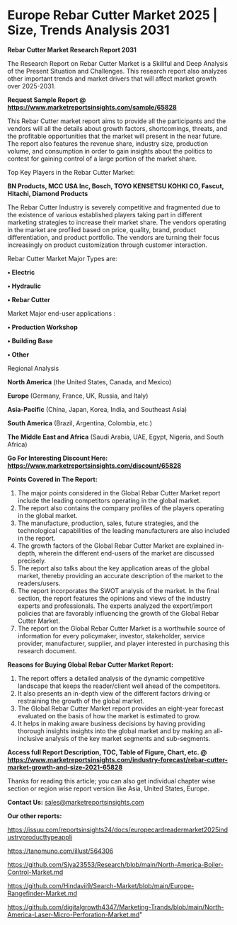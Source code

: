 # Europe Rebar Cutter Market 2025 | Size, Trends Analysis 2031

<strong>Rebar Cutter Market Research Report 2031</strong>

The Research Report on Rebar Cutter Market is a Skillful and Deep Analysis of the Present Situation and Challenges. This research report also analyzes other important trends and market drivers that will affect market growth over 2025-2031.

<strong>Request Sample Report @ <a href=https://www.marketreportsinsights.com/sample/65828>https://www.marketreportsinsights.com/sample/65828</a></strong>

This Rebar Cutter market report aims to provide all the participants and the vendors will all the details about growth factors, shortcomings, threats, and the profitable opportunities that the market will present in the near future. The report also features the revenue share, industry size, production volume, and consumption in order to gain insights about the politics to contest for gaining control of a large portion of the market share.

Top Key Players in the Rebar Cutter Market:

<strong>BN Products, MCC USA Inc, Bosch, TOYO KENSETSU KOHKI CO, Fascut, Hitachi, Diamond Products</strong>

The Rebar Cutter Industry is severely competitive and fragmented due to the existence of various established players taking part in different marketing strategies to increase their market share. The vendors operating in the market are profiled based on price, quality, brand, product differentiation, and product portfolio. The vendors are turning their focus increasingly on product customization through customer interaction.

Rebar Cutter Market Major Types are:

<strong>• Electric

• Hydraulic

• Rebar Cutter</strong>

Market Major end-user applications :

<strong>• Production Workshop

• Building Base

• Other</strong>

Regional Analysis

</u><strong><b>North America</b></strong> (the United States, Canada, and Mexico)

<strong><b>Europe </b></strong>(Germany, France, UK, Russia, and Italy)

<strong><b>Asia-Pacific</b></strong> (China, Japan, Korea, India, and Southeast Asia)

<strong><b>South America</b></strong> (Brazil, Argentina, Colombia, etc.)

<strong><b>The Middle East and Africa</b></strong> (Saudi Arabia, UAE, Egypt, Nigeria, and South Africa)

<strong>Go For Interesting Discount Here: <a href=https://www.marketreportsinsights.com/discount/65828>https://www.marketreportsinsights.com/discount/65828</a></strong>

<strong>Points Covered in The Report:</strong>
<ol>
  <li>The major points considered in the Global Rebar Cutter Market report include the leading competitors operating in the global market.</li>
  <li>The report also contains the company profiles of the players operating in the global market.</li>
  <li>The manufacture, production, sales, future strategies, and the technological capabilities of the leading manufacturers are also included in the report.</li>
  <li>The growth factors of the Global Rebar Cutter Market are explained in-depth, wherein the different end-users of the market are discussed precisely.</li>
  <li>The report also talks about the key application areas of the global market, thereby providing an accurate description of the market to the readers/users.</li>
  <li>The report incorporates the SWOT analysis of the market. In the final section, the report features the opinions and views of the industry experts and professionals. The experts analyzed the export/import policies that are favorably influencing the growth of the Global Rebar Cutter Market.</li>
  <li>The report on the Global Rebar Cutter Market is a worthwhile source of information for every policymaker, investor, stakeholder, service provider, manufacturer, supplier, and player interested in purchasing this research document.</li>
</ol>
<strong>Reasons for Buying Global Rebar Cutter Market Report:</strong>

<ol>
  <li>The report offers a detailed analysis of the dynamic competitive landscape that keeps the reader/client well ahead of the competitors.</li>
  <li>It also presents an in-depth view of the different factors driving or restraining the growth of the global market.</li>
  <li>The Global Rebar Cutter Market report provides an eight-year forecast evaluated on the basis of how the market is estimated to grow.</li>
  <li>It helps in making aware business decisions by having providing thorough insights insights into the global market and by making an all-inclusive analysis of the key market segments and sub-segments.</li>
</ol>
<strong>Access full Report Description, TOC, Table of Figure, Chart, etc. @ <a href=https://www.marketreportsinsights.com/industry-forecast/rebar-cutter-market-growth-and-size-2021-65828>https://www.marketreportsinsights.com/industry-forecast/rebar-cutter-market-growth-and-size-2021-65828</a></strong>


Thanks for reading this article; you can also get individual chapter wise section or region wise report version like Asia, United States, Europe.

<strong>Contact Us:</strong>
sales@marketreportsinsights.com

<strong>Our other reports:</strong>

<a href=https://issuu.com/reportsinsights24/docs/europecardreadermarket2025industryproducttypeappli>https://issuu.com/reportsinsights24/docs/europecardreadermarket2025industryproducttypeappli</a>

<a href=https://tanomuno.com/illust/564306>https://tanomuno.com/illust/564306</a>

<a href=https://github.com/Siya23553/Research/blob/main/North-America-Boiler-Control-Market.md>https://github.com/Siya23553/Research/blob/main/North-America-Boiler-Control-Market.md</a>

<a href=https://github.com/Hindavii9/Search-Market/blob/main/Europe-Rangefinder-Market.md>https://github.com/Hindavii9/Search-Market/blob/main/Europe-Rangefinder-Market.md</a>

<a href=https://github.com/digitalgrowth4347/Marketing-Trands/blob/main/North-America-Laser-Micro-Perforation-Market.md>https://github.com/digitalgrowth4347/Marketing-Trands/blob/main/North-America-Laser-Micro-Perforation-Market.md</a>"
